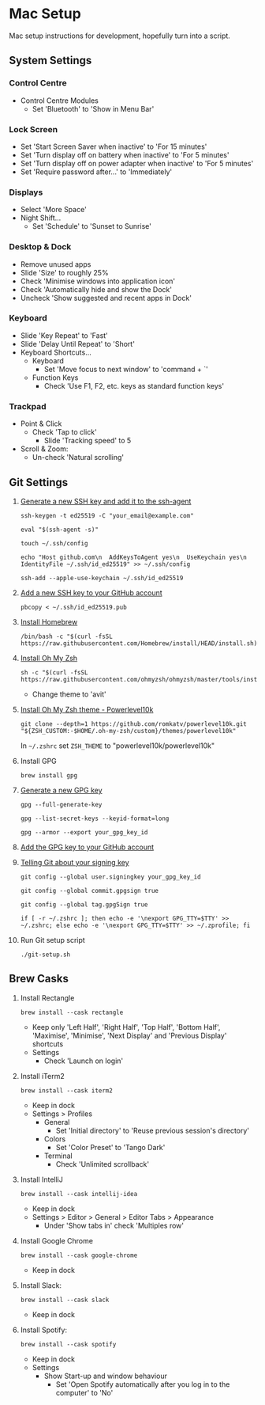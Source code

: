 Mac Setup
=========

Mac setup instructions for development, hopefully turn into a script.

System Settings
---------------

### Control Centre
- Control Centre Modules
  - Set 'Bluetooth' to 'Show in Menu Bar'

### Lock Screen
- Set 'Start Screen Saver when inactive' to 'For 15 minutes'
- Set 'Turn display off on battery when inactive' to 'For 5 minutes'
- Set 'Turn display off on power adapter when inactive' to 'For 5 minutes' 
- Set 'Require password after...' to 'Immediately' 

### Displays
- Select 'More Space'
- Night Shift...
  - Set 'Schedule' to 'Sunset to Sunrise'

### Desktop & Dock
- Remove unused apps
- Slide 'Size' to roughly 25%
- Check 'Minimise windows into application icon'
- Check 'Automatically hide and show the Dock'
- Uncheck 'Show suggested and recent apps in Dock'

### Keyboard
- Slide 'Key Repeat' to 'Fast'
- Slide 'Delay Until Repeat' to 'Short'
- Keyboard Shortcuts...
  - Keyboard
    - Set 'Move focus to next window' to 'command + `'
  - Function Keys
    - Check 'Use F1, F2, etc. keys as standard function keys'

### Trackpad
- Point & Click
  - Check 'Tap to click'
    - Slide 'Tracking speed' to 5
- Scroll & Zoom:
  - Un-check 'Natural scrolling'

Git Settings
------------

1. [Generate a new SSH key and add it to the ssh-agent](https://docs.github.com/en/authentication/connecting-to-github-with-ssh/generating-a-new-ssh-key-and-adding-it-to-the-ssh-agent)
    ```shell
   ssh-keygen -t ed25519 -C "your_email@example.com"

   eval "$(ssh-agent -s)"

   touch ~/.ssh/config

   echo "Host github.com\n  AddKeysToAgent yes\n  UseKeychain yes\n  IdentityFile ~/.ssh/id_ed25519" >> ~/.ssh/config

   ssh-add --apple-use-keychain ~/.ssh/id_ed25519
    ```

2. [Add a new SSH key to your GitHub account](https://docs.github.com/en/authentication/connecting-to-github-with-ssh/adding-a-new-ssh-key-to-your-github-account)
    ```shell
   pbcopy < ~/.ssh/id_ed25519.pub
    ```

3. [Install Homebrew](https://brew.sh/)
    ```shell
   /bin/bash -c "$(curl -fsSL https://raw.githubusercontent.com/Homebrew/install/HEAD/install.sh)"
    ```

4. [Install Oh My Zsh](https://ohmyz.sh/#install)
    ```shell
   sh -c "$(curl -fsSL https://raw.githubusercontent.com/ohmyzsh/ohmyzsh/master/tools/install.sh)"
    ```
    - Change theme to 'avit'

5. [Install Oh My Zsh theme - Powerlevel10k](https://github.com/romkatv/powerlevel10k?#oh-my-zsh)
    ```shell
   git clone --depth=1 https://github.com/romkatv/powerlevel10k.git "${ZSH_CUSTOM:-$HOME/.oh-my-zsh/custom}/themes/powerlevel10k"
    ```
   In `~/.zshrc` set `ZSH_THEME` to "powerlevel10k/powerlevel10k"

6. Install GPG
    ```shell
   brew install gpg
    ```

7. [Generate a new GPG key](https://docs.github.com/en/authentication/managing-commit-signature-verification/generating-a-new-gpg-key)
    ```shell
   gpg --full-generate-key

   gpg --list-secret-keys --keyid-format=long

   gpg --armor --export your_gpg_key_id
    ```

8. [Add the GPG key to your GitHub account](https://docs.github.com/en/authentication/managing-commit-signature-verification/adding-a-gpg-key-to-your-github-account)

9. [Telling Git about your signing key](https://docs.github.com/en/authentication/managing-commit-signature-verification/telling-git-about-your-signing-key)
    ```shell
   git config --global user.signingkey your_gpg_key_id

   git config --global commit.gpgsign true

   git config --global tag.gpgSign true

   if [ -r ~/.zshrc ]; then echo -e '\nexport GPG_TTY=$TTY' >> ~/.zshrc; else echo -e '\nexport GPG_TTY=$TTY' >> ~/.zprofile; fi
    ```

10. Run Git setup script
    ```shell
    ./git-setup.sh
    ```

Brew Casks
----------

1. Install Rectangle
    ```shell
    brew install --cask rectangle
    ```
   - Keep only 'Left Half', 'Right Half', 'Top Half', 'Bottom Half', 'Maximise', 'Minimise', 'Next Display' and 
   'Previous Display' shortcuts
   - Settings
     - Check 'Launch on login'

2. Install iTerm2
    ```shell
    brew install --cask iterm2
    ```
    - Keep in dock
    - Settings > Profiles
      - General
        - Set 'Initial directory' to 'Reuse previous session's directory'
      - Colors
        - Set 'Color Preset' to 'Tango Dark'
      - Terminal
        - Check 'Unlimited scrollback'

3. Install IntelliJ
    ```shell
    brew install --cask intellij-idea
    ```
   - Keep in dock
   - Settings > Editor > General > Editor Tabs > Appearance
     - Under 'Show tabs in' check 'Multiples row'

4. Install Google Chrome
    ```shell
    brew install --cask google-chrome
    ```
    - Keep in dock

5. Install Slack:
    ```shell
    brew install --cask slack
    ```
    - Keep in dock

6. Install Spotify:
    ```shell
    brew install --cask spotify
    ```
    - Keep in dock
    - Settings
      - Show Start-up and window behaviour
        - Set 'Open Spotify automatically after you log in to the computer' to 'No'
